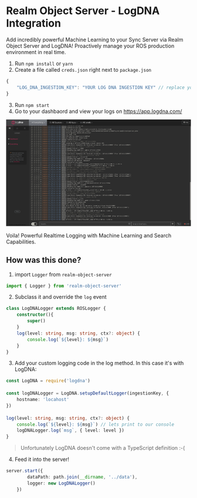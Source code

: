 # Realm Object Server - LogDNA Integration

Add incredibly powerful Machine Learning to your Sync Server via Realm Object Server and LogDNA! Proactively manage your ROS production environment in real time.

1. Run `npm install` or `yarn`
2. Create a file called `creds.json` right next to `package.json`

```javascript
{
    "LOG_DNA_INGESTION_KEY": "YOUR LOG DNA INGESTION KEY" // replace your key 
}
```

3. Run `npm start` 
4. Go to your dashbaord and view your logs on https://app.logdna.com/

![GitHub Logo](/screenshots/dashboard.png)

Voila! Powerful Realtime Logging with Machine Learning and Search Capabilities.

## How was this done?

1. import `Logger` from `realm-object-server`

```typescript
import { Logger } from 'realm-object-server'
```

2. Subclass it and override the `log` event

```typescript
class LogDNALogger extends ROSLogger {
    constructor(){
        super()
    }
    log(level: string, msg: string, ctx?: object) {
        console.log(`${level}: ${msg}`)
    }
}
```

3. Add your custom logging code in the log method. In this case it's with LogDNA:

```typescript
const LogDNA = require('logdna')

const logDNALogger = LogDNA.setupDefaultLogger(ingestionKey, {
    hostname: 'locahost'
})

log(level: string, msg: string, ctx?: object) {
    console.log(`${level}: ${msg}`) // lets print to our console
    logDNALogger.log(`msg`, { level: level })
}
```

> Unfortunately LogDNA doesn't come with a TypeScript definition :-(

4. Feed it into the server! 

```typescript
server.start({
        dataPath: path.join(__dirname, '../data'),
        logger: new LogDNALogger()
    })
```